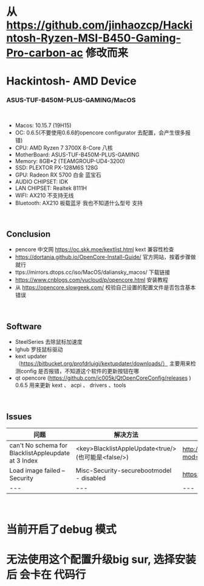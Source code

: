 # 从 https://github.com/jinhaozcp/Hackintosh-Ryzen-MSI-B450-Gaming-Pro-carbon-ac 修改而来

# Hackintosh- AMD Device 
### ASUS-TUF-B450M-PLUS-GAMING/MacOS
<br>

- Macos: 10.15.7 (19H15)
- OC: 0.6.5(不要使用0.6.6的opencore configurator 去配置，会产生很多报错)
- CPU: AMD Ryzen 7 3700X 8-Core 八核
- MotherBoard: ASUS-TUF-B450M-PLUS-GAMING
- Memory: 8GB*2 (TEAMGROUP-UD4-3200)
- SSD: PLEXTOR PX-128M6S 128G
- GPU: Radeon RX 5700 白金 蓝宝石
- AUDIO CHIPSET: IDK
- LAN CHIPSET: Realtek 8111H
- WIFI: AX210 不支持无线
- Bluetooth: AX210 板载蓝牙 我也不知道什么型号 支持
<br>

 Conclusion
-----------
- pencore 中文网 https://oc.skk.moe/kextlist.html kext 兼容性检查
- https://dortania.github.io/OpenCore-Install-Guide/ 官方网站，按着步骤做就行
- ttps://mirrors.dtops.cc/iso/MacOS/daliansky_macos/  下载链接 
- https://www.cnblogs.com/yucloud/p/opencore.html 安装教程
- 从 https://opencore.slowgeek.com/ 校验自己设置的配置文件是否包含基本错误
<br>

Software
---------

- SteelSeries 去除鼠标加速度
- lghub 罗技鼠标驱动
- kext updater（https://bitbucket.org/profdrluigi/kextupdater/downloads/） 主要用来检测config 是否报错，不知道这个软件的更新按钮在哪 
- qt opencore (https://github.com/ic005k/QtOpenCoreConfig/releases )  0.6.5 用来更新 kext 、 acpi 、 drivers 、tools
<br>

Issues
-------
|  问题   | 解决方法  | 来源
|  ----  | ----  | --- |
| can't No schema for BlacklistAppleupdate at 3 Index  | \<key>BlacklistAppleUpdate</key>\<true/> (也可能是\<false/>) | http://bbs.pcbeta.com/forum.php?mod=viewthread&tid=1861748
| Load image failed – Security | Misc-Security-securebootmodel - disabled | https://macx.top/15131.html 
| --- | --- | ---
<br>

# 当前开启了debug 模式
# 无法使用这个配置升级big sur, 选择安装后 会卡在 代码行

